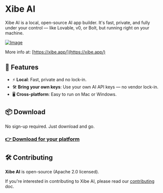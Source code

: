 # Xibe AI

Xibe AI is a local, open-source AI app builder. It's fast, private, and fully under your control — like Lovable, v0, or Bolt, but running right on your machine.

[![Image](https://github.com/user-attachments/assets/f6c83dfc-6ffd-4d32-93dd-4b9c46d17790)](https://xibe.app/)

More info at: [https://xibe.app/](https://xibe.app/)

## 🚀 Features

- ⚡️ **Local**: Fast, private and no lock-in.
- 🛠 **Bring your own keys**: Use your own AI API keys — no vendor lock-in.
- 🖥️ **Cross-platform**: Easy to run on Mac or Windows.

## 📦 Download

No sign-up required. Just download and go.

### [👉 Download for your platform](https://xibe.app/#download)

## 🛠️ Contributing

**Xibe AI** is open-source (Apache 2.0 licensed).

If you're interested in contributing to Xibe AI, please read our [contributing](./CONTRIBUTING.md) doc.
